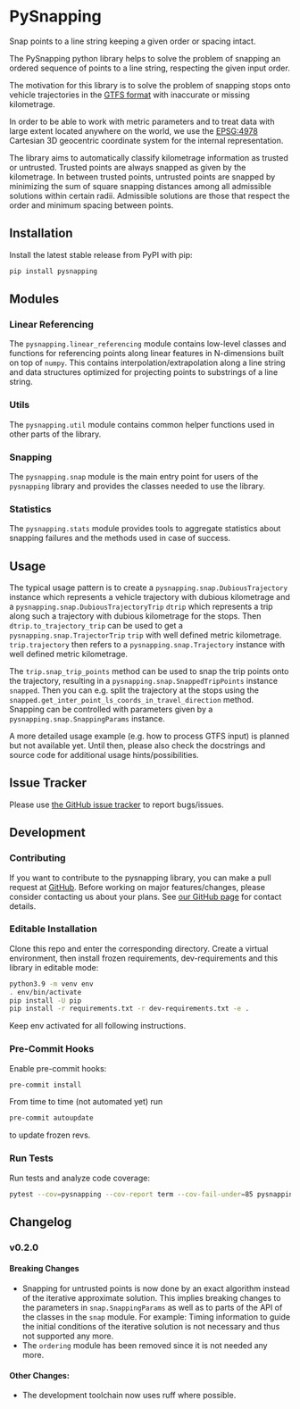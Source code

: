 # PySnapping

Snap points to a line string keeping a given order or spacing intact.

The PySnapping python library helps to solve the problem of snapping an ordered sequence of points
to a line string, respecting the given input order.

The motivation for this library is to solve the problem of snapping stops onto vehicle trajectories
in the [GTFS format](https://gtfs.org/) with inaccurate or missing kilometrage.

In order to be able to work with metric parameters and to treat data with large extent located
anywhere on the world, we use the [EPSG:4978](https://epsg.io/4978) Cartesian 3D geocentric coordinate system
for the internal representation.

The library aims to automatically classify kilometrage information as trusted or
untrusted. Trusted points are always snapped as given by the kilometrage. In between
trusted points, untrusted points are snapped by minimizing the sum of square snapping
distances among all admissible solutions within certain radii. Admissible solutions are
those that respect the order and minimum spacing between points.

## Installation

Install the latest stable release from PyPI with pip:

```bash
pip install pysnapping
```

## Modules

### Linear Referencing

The `pysnapping.linear_referencing` module contains low-level classes and functions for referencing points along
linear features in N-dimensions built on top of `numpy`. This contains interpolation/extrapolation along a line string
and data structures optimized for projecting points to substrings of a line string.

### Utils

The `pysnapping.util` module contains common helper functions used in other parts of the library.

### Snapping

The `pysnapping.snap` module is the main entry point for users of the `pysnapping` library and
provides the classes needed to use the library.

### Statistics

The `pysnapping.stats` module provides tools to aggregate statistics about snapping
failures and the methods used in case of success.

## Usage

The typical usage pattern is to create a `pysnapping.snap.DubiousTrajectory` instance which represents
a vehicle trajectory with dubious kilometrage and a `pysnapping.snap.DubiousTrajectoryTrip` `dtrip` which represents
a trip along such a trajectory with dubious kilometrage for the stops.
Then `dtrip.to_trajectory_trip` can be used to get a `pysnapping.snap.TrajectorTrip` `trip` with well defined
metric kilometrage. `trip.trajectory` then refers to a `pysnapping.snap.Trajectory` instance with well defined metric
kilometrage.

The `trip.snap_trip_points` method can be used to snap the trip points onto the
trajectory, resulting in a `pysnapping.snap.SnappedTripPoints` instance `snapped`. Then
you can e.g. split the trajectory at the stops using the
`snapped.get_inter_point_ls_coords_in_travel_direction` method. Snapping can be
controlled with parameters given by a `pysnapping.snap.SnappingParams` instance.

A more detailed usage example (e.g. how to process GTFS input) is planned but not available yet.
Until then, please also check the docstrings and source code for additional usage hints/possibilities.

## Issue Tracker

Please use [the GitHub issue tracker](https://github.com/geops/pysnapping/issues) to report bugs/issues.

## Development

### Contributing

If you want to contribute to the pysnapping library, you can make a pull request at [GitHub](https://github.com/geops/pysnapping).
Before working on major features/changes, please consider contacting us about your plans.
See [our GitHub page](https://github.com/geops) for contact details.

### Editable Installation

Clone this repo and enter the corresponding directory.
Create a virtual environment, then install frozen requirements, dev-requirements
and this library in editable mode:

```bash
python3.9 -m venv env
. env/bin/activate
pip install -U pip
pip install -r requirements.txt -r dev-requirements.txt -e .
```

Keep env activated for all following instructions.

### Pre-Commit Hooks

Enable pre-commit hooks:

```bash
pre-commit install
```

From time to time (not automated yet) run

```bash
pre-commit autoupdate
```

to update frozen revs.

### Run Tests

Run tests and analyze code coverage:

```bash
pytest --cov=pysnapping --cov-report term --cov-fail-under=85 pysnapping
```

## Changelog

### v0.2.0

#### Breaking Changes

* Snapping for untrusted points is now done by an exact algorithm instead of the
  iterative approximate solution. This implies breaking changes to the parameters in
  `snap.SnappingParams` as well as to parts of the API of the classes in the `snap`
  module. For example: Timing information to guide the initial conditions of the
  iterative solution is not necessary and thus not supported any more.
* The `ordering` module has been removed since it is not needed any more.

#### Other Changes:

* The development toolchain now uses ruff where possible.

